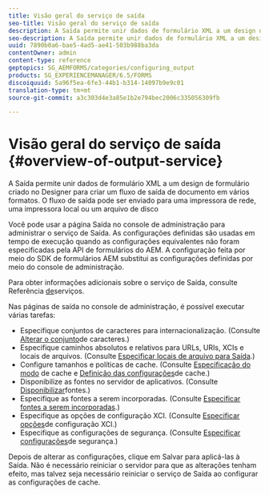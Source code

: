 ```yaml
---
title: Visão geral do serviço de saída
seo-title: Visão geral do serviço de saída
description: A Saída permite unir dados de formulário XML a um design de formulário criado no Designer para criar um fluxo de saída de documento em vários formatos.
seo-description: A Saída permite unir dados de formulário XML a um design de formulário criado no Designer para criar um fluxo de saída de documento em vários formatos.
uuid: 7890b0a6-bae5-4ad5-ae41-503b988ba3da
contentOwner: admin
content-type: reference
geptopics: SG_AEMFORMS/categories/configuring_output
products: SG_EXPERIENCEMANAGER/6.5/FORMS
discoiquuid: 5a96f5ea-6fe3-44b1-b314-14097b9e9c01
translation-type: tm+mt
source-git-commit: a3c303d4e3a85e1b2e794bec2006c335056309fb

---
```



# Visão geral do serviço de saída {#overview-of-output-service}

A Saída permite unir dados de formulário XML a um design de formulário criado no Designer para criar um fluxo de saída de documento em vários formatos. O fluxo de saída pode ser enviado para uma impressora de rede, uma impressora local ou um arquivo de disco

Você pode usar a página Saída no console de administração para administrar o serviço de Saída. As configurações definidas são usadas em tempo de execução quando as configurações equivalentes não foram especificadas pela API de formulários do AEM. A configuração feita por meio do SDK de formulários AEM substitui as configurações definidas por meio do console de administração.

Para obter informações adicionais sobre o serviço de Saída, consulte Referência [de](https://www.adobe.com/go/learn_aemforms_services_61)serviços.

Nas páginas de saída no console de administração, é possível executar várias tarefas:

* Especifique conjuntos de caracteres para internacionalização. (Consulte [Alterar o conjunto](/help/forms/using/admin-help/change-character-set.md#change-the-character-set)de caracteres.)
* Especifique caminhos absolutos e relativos para URLs, URIs, XCIs e locais de arquivos. (Consulte [Especificar locais de arquivo para Saída](/help/forms/using/admin-help/specify-file-locations-output.md#specify-file-locations-for-output).)
* Configure tamanhos e políticas de cache. (Consulte [Especificação do modo](/help/forms/using/admin-help/configuring-caching-output.md#specifying-the-cache-mode) de cache e [Definição das configurações](/help/forms/using/admin-help/configuring-caching-output.md#configuring-cache-settings)de cache.)
* Disponibilize as fontes no servidor de aplicativos. (Consulte [Disponibilizar](/help/forms/using/admin-help/make-fonts-available.md#make-fonts-available)fontes.)
* Especifique as fontes a serem incorporadas. (Consulte [Especificar fontes a serem incorporadas](/help/forms/using/admin-help/specify-fonts-embed.md#specify-fonts-to-embed).)
* Especifique as opções de configuração XCI. (Consulte [Especificar opções](/help/forms/using/admin-help/specify-xci-configuration-options.md#specify-xci-configuration-options)de configuração XCI.)
* Especifique as configurações de segurança. (Consulte [Especificar configurações](/help/forms/using/admin-help/specify-security-settings.md#specify-security-settings)de segurança.)

Depois de alterar as configurações, clique em Salvar para aplicá-las à Saída. Não é necessário reiniciar o servidor para que as alterações tenham efeito, mas talvez seja necessário reiniciar o serviço de Saída ao configurar as configurações de cache.
